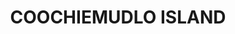 ---
lastmod: '2025-04-06T06:05:21+00:00'
latitude: -27.676499
layout: suburb
longitude: 153.384655
postcode: '4184'
state: QLD
title: COOCHIEMUDLO ISLAND
url: /qld/coochiemudlo-island/
---